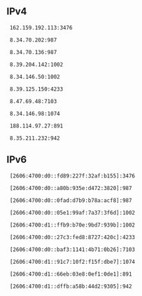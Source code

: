 ## IPv4
```
 162.159.192.113:3476
```
```
 8.34.70.202:987
```
```
 8.34.70.136:987
```
```
 8.39.204.142:1002
```
```
 8.34.146.50:1002
```
```
 8.39.125.150:4233
```
```
 8.47.69.48:7103
```
```
 8.34.146.98:1074
```
```
 188.114.97.27:891
```
```
 8.35.211.232:942
```

## IPv6
```
 [2606:4700:d0::fd89:227f:32af:b155]:3476
```
```
 [2606:4700:d0::a80b:935e:d472:3820]:987
```
```
 [2606:4700:d0::0fad:d7b9:b78a:acf8]:987
```
```
 [2606:4700:d0::05e1:99af:7a37:3f6d]:1002
```
```
 [2606:4700:d1::ffb9:b70e:9bd7:939b]:1002
```
```
 [2606:4700:d0::27c3:fed8:8727:420c]:4233
```
```
 [2606:4700:d0::baf3:1141:4b71:0b26]:7103
```
```
 [2606:4700:d1::91c7:10f2:f15f:dbe7]:1074
```
```
 [2606:4700:d1::66eb:03e8:0ef1:0de1]:891
```
```
 [2606:4700:d1::dffb:a58b:44d2:9305]:942
```
